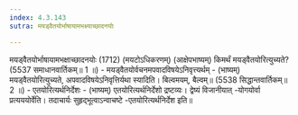 ```yaml
---
index: 4.3.143
sutra: मयड्वैतयोर्भाषायामभक्ष्याच्छादनयोः

---
```

 मयड्वैतयोर्भाषायामभक्षाच्छादनयोः (1712) (मयटोऽधिकरणम्) (आक्षेपभाष्यम्) किमर्थं मयड्वैतयोरित्युच्यते? (5537 समाधानवार्तिकम्॥ 1 ॥) - मयड्वैतयोर्वचनमपवादविषयेऽनिवृत्त्यर्थम् - (भाष्यम्) मयड्वैतयोरित्युच्यते, अपवादविषयेऽनिवृत्तिर्यथा स्यादिति। बिल्वमयम्, बैल्वम्॥ (5538 सिद्धान्तवार्तिकम्॥ 2 ॥) - एतयोरित्यर्थनिर्देशः - (भाष्यम्) एतयोरित्यर्थनिर्देशो द्रष्टव्यः। द्वेष्यं विजानीयात् -योगयोर्वा प्रत्यययोर्वेति। तदाचार्यः सुहृद्भूत्वाऽन्वाचष्टे -एतयोरित्यर्थनिर्देश इति॥ 